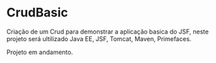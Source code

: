 # CrudBasic

Criação de um Crud para demonstrar a aplicação basica do JSF, neste projeto será ultilizado 
Java EE,
JSF,
Tomcat,
Maven,
Primefaces.


Projeto em andamento.
